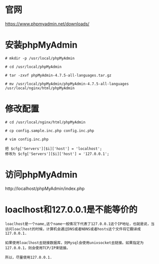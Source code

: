 # 官网
https://www.phpmyadmin.net/downloads/

# 安装phpMyAdmin
```
# mkdir -p /usr/local/phpMyAdmin

# cd /usr/local/phpMyAdmin

# tar -zxvf phpMyAdmin-4.7.5-all-languages.tar.gz

# mv /usr/local/phpMyAdmin/phpMyAdmin-4.7.5-all-languages /usr/local/nginx/html/phpMyAdmin
```

# 修改配置
```
# cd /usr/local/nginx/html/phpMyAdmin

# cp config.sample.inc.php config.inc.php

# vim config.inc.php
```
```
把 $cfg['Servers'][$i]['host'] = 'localhost';
修改为 $cfg['Servers'][$i]['host'] = '127.0.0.1';
```

# 访问phpMyAdmin
http://localhost/phpMyAdmin/index.php

# loaclhost和127.0.0.1是不能等价的
```
loaclhost是一个name,这个name一般情况下代表了127.0.0.1这个IP地址，也就是说，当访问loaclhost的时候，计算机会通过DNS或者NBNS或者hosts这个文件将它翻译成127.0.0.1.

如果使用loaclhost去链接数据库，则Mysql会使用unixsocket去链接。如果指定为127.0.0.1，则会使用TCP/IP来链接。

所以，尽量使用127.0.0.1.
```
